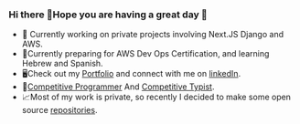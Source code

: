 ### Hi there 👋Hope you are having a great day 🤗
- 🔭 Currently working on private projects involving Next.JS Django and AWS.
- 🌱Currently preparing for AWS Dev Ops Certification, and learning Hebrew and Spanish.
- 🖥️Check out my [Portfolio][5] and connect with me on [linkedIn][4].
- 🏅[Competitive Programmer][3] And [Competitive Typist][2].
- 📈Most of my work is private, so recently I decided to make some open source [repositories][1].

[1]: <https://github.com/TISHARP?tab=repositories>
[2]: <https://data.typeracer.com/pit/profile?user=bevigilantheiscomingback>
[3]: <https://leetcode.com/u/sharpdevtrev/>
[4]: <https://www.linkedin.com/in/trevor-sharp-dev/>
[5]: <https://sharptrev.dev/>
